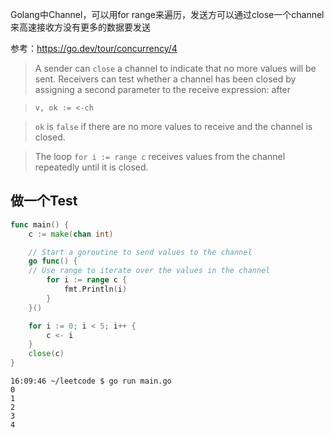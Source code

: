 Golang中Channel，可以用for range来遍历，发送方可以通过close一个channel来高速接收方没有更多的数据要发送

参考：https://go.dev/tour/concurrency/4
> A sender can `close` a channel to indicate that no more values will be sent. Receivers can test whether a channel has been closed by assigning a second parameter to the receive expression: after

> ```
> v, ok := <-ch
> ```

> `ok` is `false` if there are no more values to receive and the channel is closed.

> The loop `for i := range c` receives values from the channel repeatedly until it is closed.

## 做一个Test

```Go
func main() {
    c := make(chan int)

    // Start a goroutine to send values to the channel
    go func() {
    // Use range to iterate over the values in the channel
        for i := range c {
            fmt.Println(i)
        }
    }()

    for i := 0; i < 5; i++ {
        c <- i
    }
    close(c)
}
```

```shell
16:09:46 ~/leetcode $ go run main.go
0
1
2
3
4
```
